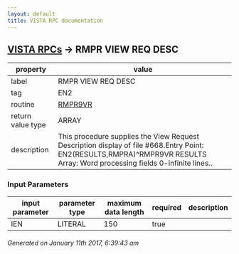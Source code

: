 ```yaml
---
layout: default
title: VISTA RPC documentation
---
```




## [VISTA RPCs](TableOfContent.md) &#8594; RMPR VIEW REQ DESC 

 property | value 
--- | --- 
 label | RMPR VIEW REQ DESC
 tag | EN2
 routine | [RMPR9VR](http://code.osehra.org/dox/Routine_RMPR9VR_source.html)
 return value type | ARRAY
 description | This procedure supplies the View Request Description display of file #668.Entry Point:  EN2(RESULTS,RMPRA)^RMPR9VR RESULTS Array:  Word processing fields 0-infinite lines..

### Input Parameters

| input parameter | parameter type | maximum data length | required | description | 
| --- | --- | --- | --- | --- | 
| IEN | LITERAL | 150 | true |  | 




 ###### Generated on January 11th 2017, 6:39:43 am